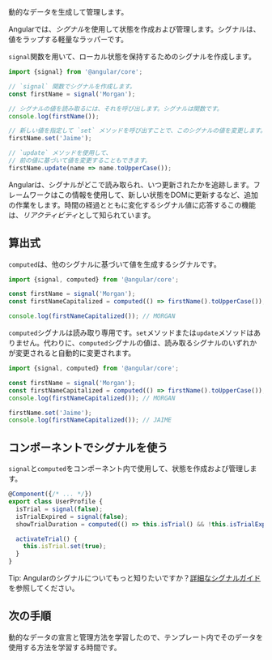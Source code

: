 <docs-decorative-header title="シグナル" imgSrc="adev/src/assets/images/signals.svg"> <!-- markdownlint-disable-line -->
動的なデータを生成して管理します。
</docs-decorative-header>

Angularでは、*シグナル*を使用して状態を作成および管理します。シグナルは、値をラップする軽量なラッパーです。

`signal`関数を用いて、ローカル状態を保持するためのシグナルを作成します。

```typescript
import {signal} from '@angular/core';

// `signal` 関数でシグナルを作成します。
const firstName = signal('Morgan');

// シグナルの値を読み取るには、それを呼び出します。シグナルは関数です。
console.log(firstName());

// 新しい値を指定して `set` メソッドを呼び出すことで、このシグナルの値を変更します。
firstName.set('Jaime');

// `update` メソッドを使用して、
// 前の値に基づいて値を変更することもできます。
firstName.update(name => name.toUpperCase()); 
```

Angularは、シグナルがどこで読み取られ、いつ更新されたかを追跡します。フレームワークはこの情報を使用して、新しい状態をDOMに更新するなど、追加の作業をします。時間の経過とともに変化するシグナル値に応答するこの機能は、*リアクティビティ*として知られています。

## 算出式

`computed`は、他のシグナルに基づいて値を生成するシグナルです。

```typescript
import {signal, computed} from '@angular/core';

const firstName = signal('Morgan');
const firstNameCapitalized = computed(() => firstName().toUpperCase());

console.log(firstNameCapitalized()); // MORGAN
``` 

`computed`シグナルは読み取り専用です。`set`メソッドまたは`update`メソッドはありません。代わりに、`computed`シグナルの値は、読み取るシグナルのいずれかが変更されると自動的に変更されます。

```typescript
import {signal, computed} from '@angular/core';

const firstName = signal('Morgan');
const firstNameCapitalized = computed(() => firstName().toUpperCase());
console.log(firstNameCapitalized()); // MORGAN

firstName.set('Jaime');
console.log(firstNameCapitalized()); // JAIME
```

## コンポーネントでシグナルを使う

`signal`と`computed`をコンポーネント内で使用して、状態を作成および管理します。

```typescript
@Component({/* ... */})
export class UserProfile {
  isTrial = signal(false);
  isTrialExpired = signal(false);
  showTrialDuration = computed(() => this.isTrial() && !this.isTrialExpired());

  activateTrial() {
    this.isTrial.set(true);
  }
}
```

Tip: Angularのシグナルについてもっと知りたいですか？[詳細なシグナルガイド](guide/signals)を参照してください。

## 次の手順

動的なデータの宣言と管理方法を学習したので、テンプレート内でそのデータを使用する方法を学習する時間です。

<docs-pill-row>
  <docs-pill title="テンプレートによる動的なインターフェース" href="essentials/templates" />
  <docs-pill title="詳細なシグナルガイド" href="guide/signals" />
</docs-pill-row>
